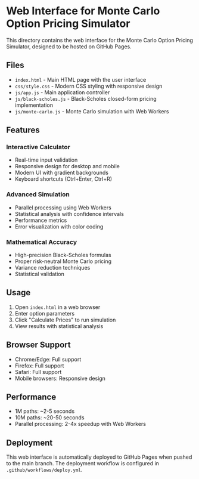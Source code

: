 # Web Interface for Monte Carlo Option Pricing Simulator

This directory contains the web interface for the Monte Carlo Option Pricing Simulator, designed to be hosted on GitHub Pages.

## Files

- `index.html` - Main HTML page with the user interface
- `css/style.css` - Modern CSS styling with responsive design
- `js/app.js` - Main application controller
- `js/black-scholes.js` - Black-Scholes closed-form pricing implementation
- `js/monte-carlo.js` - Monte Carlo simulation with Web Workers

## Features

### Interactive Calculator
- Real-time input validation
- Responsive design for desktop and mobile
- Modern UI with gradient backgrounds
- Keyboard shortcuts (Ctrl+Enter, Ctrl+R)

### Advanced Simulation
- Parallel processing using Web Workers
- Statistical analysis with confidence intervals
- Performance metrics
- Error visualization with color coding

### Mathematical Accuracy
- High-precision Black-Scholes formulas
- Proper risk-neutral Monte Carlo pricing
- Variance reduction techniques
- Statistical validation

## Usage

1. Open `index.html` in a web browser
2. Enter option parameters
3. Click "Calculate Prices" to run simulation
4. View results with statistical analysis

## Browser Support

- Chrome/Edge: Full support
- Firefox: Full support  
- Safari: Full support
- Mobile browsers: Responsive design

## Performance

- 1M paths: ~2-5 seconds
- 10M paths: ~20-50 seconds
- Parallel processing: 2-4x speedup with Web Workers

## Deployment

This web interface is automatically deployed to GitHub Pages when pushed to the main branch. The deployment workflow is configured in `.github/workflows/deploy.yml`.
